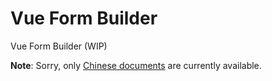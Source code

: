# Vue Form Builder

Vue Form Builder (WIP)

**Note**: Sorry, only [Chinese documents](/zh/vue-form-builder/intro.html) are currently available.
